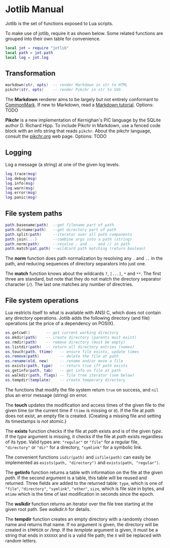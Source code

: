 # Jotlib Manual

Jotlib is the set of functions exposed to Lua scripts.

To make use of jotlib, require it as shown below.
Some related functions are grouped into their own table
for convenience.

```Lua
local jot = require "jotlib"
local path = jot.path
local log = jot.log
```

## Transformation

```Lua
markdown(str, opts)  -- render Markdown in str to HTML
pikchr(str, opts)    -- render Pikchr in str to SVG
```

The **Markdown** renderer aims to be largely but not entirely
conformant to [CommonMark](https://spec.commonmark.org). If new to
Markdown, read a [Markdown tutorial](https://commonmark.org/help).
Options: TODO

**Pikchr** is a new implementation of Kernighan's PIC language
by the SQLite author D. Richard Hipp. To include Pikchr in
Markdown, use a fenced code block with an info string that
reads `pikchr`. About the pikchr language, consult the
[pikchr.org](https://pikchr.org) web page.
Options: TODO

## Logging

Log a message (a string) at one of the given log levels.

```Lua
log.trace(msg)
log.debug(msg)
log.info(msg)
log.warn(msg)
log.error(msg)
log.panic(msg)
```

## File system paths

```Lua
path.basename(path)  --get filename part of path
path.dirname(path)   --get directory part of path
path.split(path)     --iterator over all path components
path.join(...)       --combine args into a path (string)
path.norm(path)      --resolve . and ..  and // in path
path.match(pat,path) --wildcard path matching (return boolean)
```

The **norm** function does path normalization by resolving
any `.` and `..` in the path, and reducing sequences of
directory separators into just one.

The **match** function knows about the wildcards `?`, `[...]`,
`*` and `**`. The first three are standard, but note that they
do not match the directory separator character (`/`).
The last one matches any number of directries.

## File system operations

Lua restricts itself to what is available with ANSI C, which
does not contain any directory operations. Jotlib adds the
following directory (and file) operations (at the price of
a dependency on POSIX).

```Lua
os.getcwd()       -- get current working directory
os.mkdir(path)    -- create directory (parents must exist)
os.rmdir(path)    -- remove directory (must be empty)
os.listdir(path)  -- return all directory entries (names)
os.touch(path, ttime)   -- ensure file exists, update times
os.remove(path)         -- delete the file at path
os.rename(old, new)     -- rename and/or move a file
os.exists(path, type)   -- return true iff path exists
os.getinfo(path, tab)   -- get info on file at path
os.walkdir(path, flags) -- file tree iterator (see below)
os.tempdir(template)    -- create temporary directory
```

The functions that modify the file system return `true` on
success, and `nil` plus an error message (string) on error.

The **touch** updates the modification and access times
of the given file to the given time (or the current time
if `ttime` is missing or `0`). If the file at *path* does
not exist, an empty file is created. (Creating a missing
file and setting its timestamps is *not* atomic.)

The **exists** function checks if the file at *path* exists
and is of the given *type*. If the *type* argument is missing,
it checks if the file at *path* exists regardless of its type.
Valid types are:
`"regular"` or `"file"` for a regular file,
`"directory"` or `"dir"` for a directory,
`"symlink"` for a symbolic link.

The convenient functions `isdir(path)` and `isfile(path)` can
easily be implemented as `exists(path, "directory")` and
`exists(path, "regular")`.

The **getinfo** function returns a table with information
on the file at the given *path*. If the second argument is
a table, this table will be reused and returned. Three
fields are added to the returned table: `type`, which is
one of `"file"`, `"directory"`, `"symlink"`, `"other"`,
`size`, which is file size in bytes, and `mtime` which
is the time of last modification in seconds since the epoch.

The **walkdir** function returns an iterator over the file
tree starting at the given root path. See *walkdir.h* for
details.

The **tempdir** function creates an empty directory with
a randomly chosen name and returns that name.
If no argument is given, the directory will be created in
`$TMPDIR` or */tmp*. If the *template* argument is given,
it must be a string that ends in `XXXXXX` and is a valid
file path; the `X` will be replaced with random letters.
